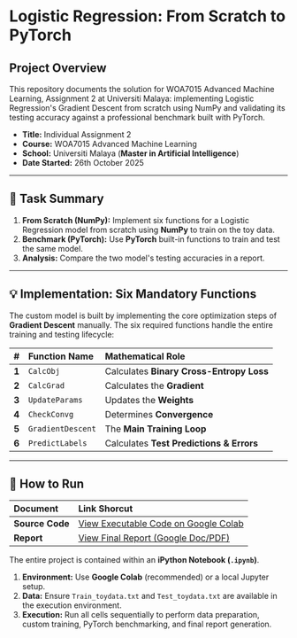 # Logistic Regression: From Scratch to PyTorch

## Project Overview

This repository documents the solution for WOA7015 Advanced Machine Learning, Assignment 2 at Universiti Malaya: implementing Logistic Regression's Gradient Descent from scratch using NumPy and validating its testing accuracy against a professional benchmark built with PyTorch.

* **Title:** Individual Assignment 2
* **Course:** WOA7015 Advanced Machine Learning
* **School:** Universiti Malaya (**Master in Artificial Intelligence**)
* **Date Started:** 26th October 2025

---

## 🌟 Task Summary

1.  **From Scratch (NumPy):** Implement six functions for a Logistic Regression model from scratch using **NumPy** to train on the toy data.
2.  **Benchmark (PyTorch):** Use **PyTorch** built-in functions to train and test the same model.
3.  **Analysis:** Compare the two model's testing accuracies in a report.

---

## 💡 Implementation: Six Mandatory Functions

The custom model is built by implementing the core optimization steps of **Gradient Descent** manually. The six required functions handle the entire training and testing lifecycle:

| # | Function Name | Mathematical Role |
| :---: | :--- | :--- |
| **1** | `CalcObj` | Calculates **Binary Cross-Entropy Loss** |
| **2** | `CalcGrad` | Calculates the **Gradient** |
| **3** | `UpdateParams` | Updates the **Weights** |
| **4** | `CheckConvg` | Determines **Convergence** |
| **5** | `GradientDescent` | The **Main Training Loop** |
| **6** | `PredictLabels` | Calculates **Test Predictions & Errors** |

---

## 💖 How to Run

| Document | Link Shorcut |
| :--- | :--- |
| **Source Code** | [View Executable Code on Google Colab](https://colab.research.google.com/drive/1g1hC4IxCCDBwawFFaYpd0Ii3uV2xdMOM?usp=sharing)|
| **Report** | [View Final Report (Google Doc/PDF)](https://docs.google.com/document/d/1uFSvaVnrw-Vob7Fx98BWq0fHy80aJEyy-mi74WAc0Wk/edit?usp=sharing)|

The entire project is contained within an **iPython Notebook (`.ipynb`)**.

1.  **Environment:** Use **Google Colab** (recommended) or a local Jupyter setup.
2.  **Data:** Ensure `Train_toydata.txt` and `Test_toydata.txt` are available in the execution environment.
3.  **Execution:** Run all cells sequentially to perform data preparation, custom training, PyTorch benchmarking, and final report generation.
